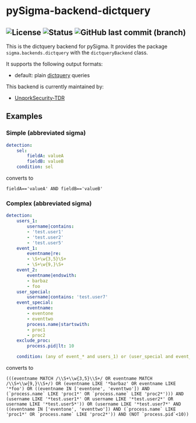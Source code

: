 # pySigma-backend-dictquery

![License](https://img.shields.io/github/license/unqork-external/pySigma-backend-dictquery)
![Status](https://img.shields.io/badge/Status-released-orange)
![GitHub last commit (branch)](https://img.shields.io/github/last-commit/unqork-external/pySigma-backend-dictquery/main)
--

This is the dictquery backend for pySigma. It provides the package `sigma.backends.dictquery` with the `dictqueryBackend` class.

It supports the following output formats:

* default: plain [dictquery](https://github.com/cyberlis/dictquery) queries

This backend is currently maintained by:

* [UnqorkSecurity-TDR](https://github.com/UnqorkSecurity-TDR)


## Examples

### Simple (abbreviated sigma)

```yaml
detection:
    sel:
        fieldA: valueA
        fieldB: valueB
    condition: sel
```

converts to

```string
fieldA=='valueA' AND fieldB=='valueB'
```

### Complex (abbreviated sigma)

```yaml
detection:
    users_1:
        username|contains:
        - 'test.user1'
        - 'test.user2'
        - 'test.user5'
    event_1:
        eventname|re:
        - \S+\w{3,5}\S+
        - \S+\w{9,}\S+
    event_2:
        eventname|endswith:
        - barbaz
        - foo
    user_special:
        username|contains: 'test.user7'
    event_special:
        eventname:
        - eventone
        - eventtwo
        process.name|startswith:
        - proc1
        - proc2
    exclude_proc:
        process.pid|lt: 10

    condition: (any of event_* and users_1) or (user_special and event_special and not exclude_proc)
```

converts to

```string
(((eventname MATCH /\\S+\\w{3,5}\\S+/ OR eventname MATCH /\\S+\\w{9,}\\S+/) OR (eventname LIKE '*barbaz' OR eventname LIKE '*foo') OR ((eventname IN ['eventone', 'eventtwo']) AND (`process.name` LIKE 'proc1*' OR `process.name` LIKE 'proc2*'))) AND (username LIKE '*test.user1*' OR username LIKE '*test.user2*' OR username LIKE '*test.user5*')) OR (username LIKE '*test.user7*' AND ((eventname IN ['eventone', 'eventtwo']) AND (`process.name` LIKE 'proc1*' OR `process.name` LIKE 'proc2*')) AND (NOT `process.pid`<10))
```
